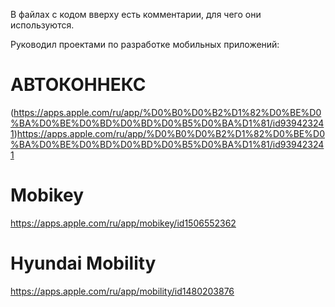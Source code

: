 В файлах с кодом вверху есть комментарии, для чего они используются.

Руководил проектами по разработке мобильных приложений:

# АВТОКОННЕКС
(https://apps.apple.com/ru/app/%D0%B0%D0%B2%D1%82%D0%BE%D0%BA%D0%BE%D0%BD%D0%BD%D0%B5%D0%BA%D1%81/id939423241)https://apps.apple.com/ru/app/%D0%B0%D0%B2%D1%82%D0%BE%D0%BA%D0%BE%D0%BD%D0%BD%D0%B5%D0%BA%D1%81/id939423241
# Mobikey
https://apps.apple.com/ru/app/mobikey/id1506552362
# Hyundai Mobility
https://apps.apple.com/ru/app/mobility/id1480203876
